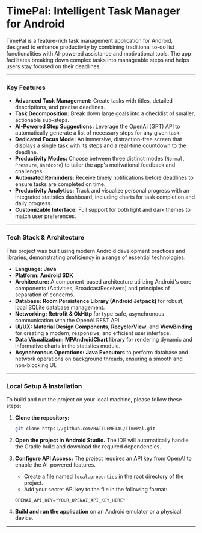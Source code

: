 # TimePal: Intelligent Task Manager for Android

TimePal is a feature-rich task management application for Android, designed to enhance productivity by combining traditional to-do list functionalities with AI-powered assistance and motivational tools. The app facilitates breaking down complex tasks into manageable steps and helps users stay focused on their deadlines.

---

### Key Features

*   **Advanced Task Management:** Create tasks with titles, detailed descriptions, and precise deadlines.
*   **Task Decomposition:** Break down large goals into a checklist of smaller, actionable sub-steps.
*   **AI-Powered Step Suggestions:** Leverage the OpenAI (GPT) API to automatically generate a list of necessary steps for any given task.
*   **Dedicated Focus Mode:** An immersive, distraction-free screen that displays a single task with its steps and a real-time countdown to the deadline.
*   **Productivity Modes:** Choose between three distinct modes (`Normal`, `Pressure`, `Hardcore`) to tailor the app's motivational feedback and challenges.
*   **Automated Reminders:** Receive timely notifications before deadlines to ensure tasks are completed on time.
*   **Productivity Analytics:** Track and visualize personal progress with an integrated statistics dashboard, including charts for task completion and daily progress.
*   **Customizable Interface:** Full support for both light and dark themes to match user preferences.

---

### Tech Stack & Architecture

This project was built using modern Android development practices and libraries, demonstrating proficiency in a range of essential technologies.

*   **Language:** **Java**
*   **Platform:** **Android SDK**
*   **Architecture:** A component-based architecture utilizing Android's core components (Activities, BroadcastReceivers) and principles of separation of concerns.
*   **Database:** **Room Persistence Library (Android Jetpack)** for robust, local SQLite database management.
*   **Networking:** **Retrofit & OkHttp** for type-safe, asynchronous communication with the OpenAI REST API.
*   **UI/UX:** **Material Design Components**, **RecyclerView**, and **ViewBinding** for creating a modern, responsive, and efficient user interface.
*   **Data Visualization:** **MPAndroidChart** library for rendering dynamic and informative charts in the statistics module.
*   **Asynchronous Operations:** **Java Executors** to perform database and network operations on background threads, ensuring a smooth and non-blocking UI.

---

### Local Setup & Installation

To build and run the project on your local machine, please follow these steps:

1.  **Clone the repository:**
    ```bash
    git clone https://github.com/BATTLEMETAL/TimePal.git
    ```

2.  **Open the project in Android Studio.** The IDE will automatically handle the Gradle build and download the required dependencies.

3.  **Configure API Access:**
    The project requires an API key from OpenAI to enable the AI-powered features.
    *   Create a file named `local.properties` in the root directory of the project.
    *   Add your secret API key to the file in the following format:
      ```properties
      OPENAI_API_KEY="YOUR_OPENAI_API_KEY_HERE"
      ```

4.  **Build and run the application** on an Android emulator or a physical device.

---


